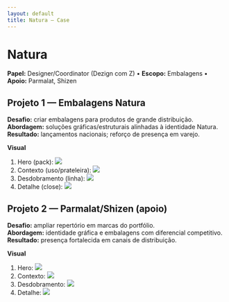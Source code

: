 ```yaml
---
layout: default
title: Natura — Case
---
```


# Natura

**Papel:** Designer/Coordinator (Dezign com Z) • **Escopo:** Embalagens • **Apoio:** Parmalat, Shizen

## Projeto 1 — Embalagens Natura
**Desafio:** criar embalagens para produtos de grande distribuição.  
**Abordagem:** soluções gráficas/estruturais alinhadas à identidade Natura.  
**Resultado:** lançamentos nacionais; reforço de presença em varejo.

**Visual**
1. Hero (pack): ![](/assets/images/natura/pack-hero.jpg)
2. Contexto (uso/prateleira): ![](/assets/images/natura/shelf.jpg)
3. Desdobramento (linha): ![](/assets/images/natura/line.jpg)
4. Detalhe (close): ![](/assets/images/natura/detail.jpg)

## Projeto 2 — Parmalat/Shizen (apoio)
**Desafio:** ampliar repertório em marcas do portfólio.  
**Abordagem:** identidade gráfica e embalagens com diferencial competitivo.  
**Resultado:** presença fortalecida em canais de distribuição.

**Visual**
1. Hero: ![](/assets/images/natura/parm-hero.jpg)
2. Contexto: ![](/assets/images/natura/parm-shelf.jpg)
3. Desdobramento: ![](/assets/images/natura/parm-variants.jpg)
4. Detalhe: ![](/assets/images/natura/parm-detail.jpg)